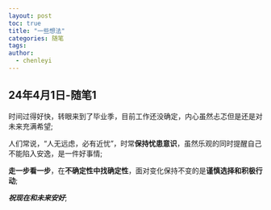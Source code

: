 ```yaml
---
layout: post
toc: true
title: "一些想法"
categories: 随笔
tags:
author:
  - chenleyi
---
```

## 24年4月1日-随笔1

时间过得好快，转眼来到了毕业季，目前工作还没确定，内心虽然忐忑但是还是对未来充满希望;

人们常说，“人无远虑，必有近忧”，时常**保持忧患意识**，虽然乐观的同时提醒自己不能陷入安逸，是一件好事情;

**走一步看一步**，在**不确定性中找确定性**，面对变化保持不变的是**谨慎选择和积极行动**;

***祝现在和未来安好***;
